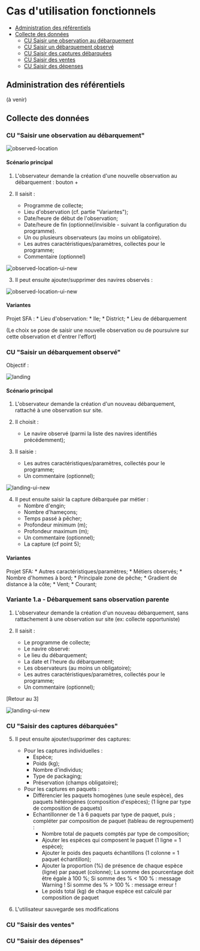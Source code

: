 # Cas d'utilisation fonctionnels

 - [Administration des référentiels]()
 - [Collecte des données]()
    * [CU Saisir une observation au débarquement]()
    * [CU Saisir un débarquement observé]()
    * [CU Saisir des captures débarquées]()
    * [CU Saisir des ventes]()
    * [CU Saisir des dépenses]()
    
## Administration des référentiels

(à venir)

## Collecte des données

### CU "Saisir une observation au débarquement"

![observed-location](../dist/use-case/collect/observed-location-uc.svg)

#### Scénario principal

1. L'observateur demande la création d'une nouvelle observation au débarquement : bouton +

2. Il saisit :

    * Programme de collecte;
    * Lieu d'observation (cf. partie "Variantes");
    * Date/heure de début de l'observation;
    * Date/heure de fin (optionnel/invisible - suivant la configuration du programme).
    * Un ou plusieurs observateurs (au moins un obligatoire).
    * Les autres caractéristiques/paramètres, collectés pour le programme;
    * Commentaire (optionnel)

![observed-location-ui-new](../dist/use-case/collect/observed-location-ui-new.svg)

3. Il peut ensuite ajouter/supprimer des navires observés :

![observed-location-ui-new](../dist/use-case/collect/observed-location-ui-vessels.svg)


#### Variantes

Projet SFA :
    * Lieu d'observation:
        * Ile;
        * District;
        * Lieu de débarquement
  
(Le choix se pose de saisir une nouvelle observation ou de poursuivre sur cette observation et 
d'entrer l'effort)
 
### CU "Saisir un débarquement observé"

Objectif :

![landing](../dist/use-case/collect/landing-uc.svg)

#### Scénario principal

1. L'observateur demande la création d'un nouveau débarquement, rattaché à une observation sur site.

2. Il choisit :
    * Le navire observé (parmi la liste des navires identifiés précédemment);

3. Il saisie :
    * Les autres caractéristiques/paramètres, collectés pour le programme;
    * Un commentaire (optionnel);

![landing-ui-new](../dist/use-case/collect/landing-ui-new.svg)

4. Il peut ensuite saisir la capture débarquée par métier :
    * Nombre d'engin;
    * Nombre d'hameçons;
    * Temps passé à pêcher;
    * Profondeur minimum (m);
    * Profondeur maximum (m);
    * Un commentaire (optionnel);
    * La capture (cf point 5);

#### Variantes

Projet SFA:
    * Autres caractéristiques/paramètres;
        * Métiers observés;
        * Nombre d'hommes à bord;
        * Principale zone de pêche;
        * Gradient de distance à la côte;
        * Vent;
        * Courant;

### Variante 1.a - Débarquement sans observation parente

1. L'observateur demande la création d'un nouveau débarquement, sans
   rattachement à une observation sur site (ex: collecte opportuniste)

2. Il saisit :

    * Le programme de collecte;
    * Le navire observé:
    * Le lieu du débarquement;
    * La date et l'heure du débarquement;
    * Les observateurs (au moins un obligatoire);
    * Les autres caractéristiques/paramètres, collectés pour le programme;
    * Un commentaire (optionnel);

\[Retour au 3]

![landing-ui-new](../dist/use-case/collect/landing-ui-samples.svg)

### CU "Saisir des captures débarquées"

5. Il peut ensuite ajouter/supprimer des captures:
    * Pour les captures individuelles :
        * Espèce;
        * Poids (kg);
        * Nombre d'individus;
        * Type de packaging;
        * Préservation (champs obligatoire);
    * Pour les captures en paquets : 
        * Différencier les paquets homogènes (une seule espèce), 
          des paquets hétérogènes (composition d'espèces);
          (1 ligne par type de composition de paquets)
        * Echantillonner de 1 à 6 paquets par type de paquet, puis ;
          compléter par composition de paquet (tableau de regroupement) :
            * Nombre total de paquets comptés par type de composition;
            * Ajouter les espèces qui composent le paquet (1 ligne = 1 espèce);
            * Ajouter le poids des paquets échantillons (1 colonne = 1 paquet échantillon);
            * Ajouter la proportion (%) de présence de chaque espèce (ligne) par paquet (colonne);
              La somme des pourcentage doit être égale à 100 %;
                Si somme des % < 100 % : message Warning !
                Si somme des % > 100 % : message erreur !
            * Le poids total (kg) de chaque espèce est calculé par composition de paquet
            
6. L'utilisateur sauvegarde ses modifications

### CU "Saisir des ventes"


### CU "Saisir des dépenses"


